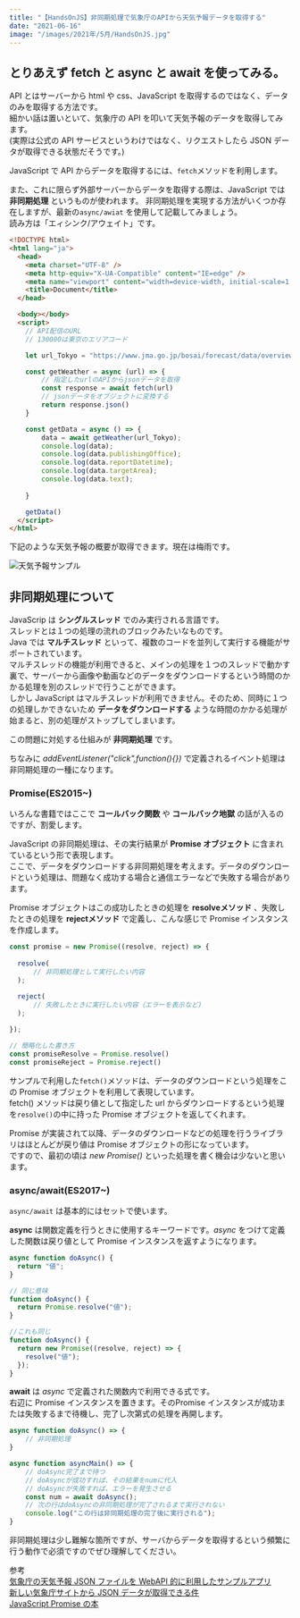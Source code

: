 ```yaml
---
title: "【HandsOnJS】非同期処理で気象庁のAPIから天気予報データを取得する"
date: "2021-06-16"
image: "/images/2021年/5月/HandsOnJS.jpg"
---
```


## とりあえず fetch と async と await を使ってみる。

API とはサーバーから html や css、JavaScript を取得するのではなく、データのみを取得する方法です。<br/>
細かい話は置いといて、気象庁の API を叩いて天気予報のデータを取得してみます。<br/>
(実際は公式の API サービスというわけではなく、リクエストしたら JSON データが取得できる状態だそうです。)<br/>

JavaScript で API からデータを取得するには、<code>fetch</code>メソッドを利用します。

また、これに限らず外部サーバーからデータを取得する際は、JavaScript では **非同期処理** というものが使われます。
非同期処理を実現する方法がいくつか存在しますが、最新の<code>async/awiat</code> を使用して記載してみましょう。<br/>
読み方は「エィシンク/アウェイト」です。

```html
<!DOCTYPE html>
<html lang="ja">
  <head>
    <meta charset="UTF-8" />
    <meta http-equiv="X-UA-Compatible" content="IE=edge" />
    <meta name="viewport" content="width=device-width, initial-scale=1.0" />
    <title>Document</title>
  </head>

  <body></body>
  <script>
    // API配信のURL
    // 130000は東京のエリアコード

    let url_Tokyo = "https://www.jma.go.jp/bosai/forecast/data/overview_forecast/130000.json"

    const getWeather = async (url) => {
        // 指定したurlのAPIからjsonデータを取得
        const response = await fetch(url)
        // jsonデータをオブジェクトに変換する
        return response.json()
    }

    const getData = async () => {
        data = await getWeather(url_Tokyo);
        console.log(data);
        console.log(data.publishingOffice);
        console.log(data.reportDatetime);
        console.log(data.targetArea);
        console.log(data.text);
        
    }

    getData()
  </script>
</html>
```

下記のような天気予報の概要が取得できます。現在は梅雨です。

![天気予報サンプル](/images/2021年/6月/tenkiyoho.png)

## 非同期処理について

JavaScrip は **シングルスレッド** でのみ実行される言語です。<br/>
スレッドとは１つの処理の流れのブロックみたいなものです。<br/>
Java では **マルチスレッド** といって、複数のコードを並列して実行する機能がサポートされています。<br/>
マルチスレッドの機能が利用できると、メインの処理を１つのスレッドで動かす裏で、サーバーから画像や動画などのデータをダウンロードするという時間のかかる処理を別のスレッドで行うことができます。<br/>
しかし JavaScript はマルチスレッドが利用できません。そのため、同時に１つの処理しかできないため **データをダウンロードする** ような時間のかかる処理が始まると、別の処理がストップしてしまいます。<br/>

この問題に対処する仕組みが **非同期処理** です。<br/>

ちなみに _addEventListener("click",function(){})_ で定義されるイベント処理は非同期処理の一種になります。<br/>

### Promise(ES2015~)

いろんな書籍ではここで **コールバック関数** や **コールバック地獄** の話が入るのですが、割愛します。<br/>

JavaScript の非同期処理は、その実行結果が **Promise オブジェクト** に含まれているという形で表現します。<br/>
ここで、データをダウンロードする非同期処理を考えます。データのダウンロードという処理は、問題なく成功する場合と通信エラーなどで失敗する場合があります。<br/>

Promise オブジェクトはこの成功したときの処理を **resolveメソッド** 、失敗したときの処理を **rejectメソッド** で定義し、こんな感じで Promise インスタンスを作成します。

```javascript
const promise = new Promise((resolve, reject) => {
  
  resolve(
      // 非同期処理として実行したい内容
  );

  reject(
      // 失敗したときに実行したい内容（エラーを表示など)
  );
  
});

// 簡略化した書き方
const promiseResolve = Promise.resolve()
const promiseReject = Promise.reject()

```

サンプルで利用した<code>fetch()</code>メソッドは、データのダウンロードという処理をこの Promise オブジェクトを利用して表現しています。<br/>
fetch() メソッドは戻り値として指定した url からダウンロードするという処理を<code>resolve()</code>の中に持った Promise オブジェクトを返してくれます。<br/>

Promise が実装されて以降、データのダウンロードなどの処理を行うライブラリはほとんどが戻り値は Promise オブジェクトの形になっています。<br/>
ですので、最初の頃は _new Promise()_ といった処理を書く機会は少ないと思います。<br/>

### async/await(ES2017~)

<code>async/await</code> は基本的にはセットで使います。<br/>

**async** は関数定義を行うときに使用するキーワードです。_async_ をつけて定義した関数は戻り値として Promise インスタンスを返すようになります。

```javascript
async function doAsync() {
  return "値";
}

// 同じ意味
function doAsync() {
  return Promise.resolve("値");
}

//これも同じ
function doAsync() {
  return new Promise((resolve, reject) => {
    resolve("値");
  });
}
```

**await** は _async_ で定義された関数内で利用できる式です。<br/>
右辺に Promise インスタンスを置きます。そのPromise インスタンスが成功または失敗するまで待機し、完了し次第式の処理を再開します。

```javascript
async function doAsync() => {
    // 非同期処理
}

async function asyncMain() => {
    // doAsync完了まで待つ
    // doAsyncが成功すれば、その結果をnumに代入
    // doAsyncが失敗すれば、エラーを発生させる
    const num = await doAsync();
    // 次の行はdoAsyncの非同期処理が完了されるまで実行されない
    console.log("この行は非同期処理の完了後に実行される");
}

```

非同期処理は少し難解な箇所ですが、サーバからデータを取得するという頻繁に行う動作で必須ですのでぜひ理解してください。<br/>

参考<br/>
[気象庁の天気予報 JSON ファイルを WebAPI 的に利用したサンプルアプリ](https://anko.education/apps/weather_api)<br/>
[新しい気象庁サイトから JSON データが取得できる件](https://mindtech.jp/?p=1754)<br/>
[JavaScript Promise の本](https://azu.github.io/promises-book/)<br/>
